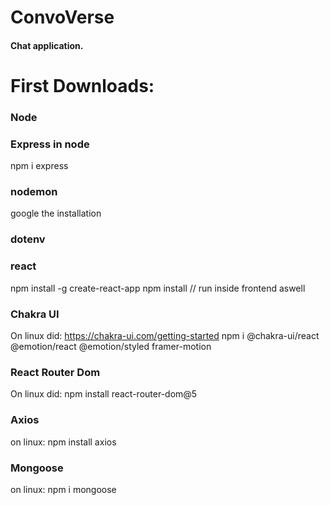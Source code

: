# ConvoVerse

#### Chat application.

# First Downloads:

### Node

### Express in node
npm i express

### nodemon
google the installation

### dotenv

### react
npm install -g create-react-app
npm install // run inside frontend aswell

### Chakra UI

On linux did:
https://chakra-ui.com/getting-started
npm i @chakra-ui/react @emotion/react @emotion/styled framer-motion

### React Router Dom

On linux did: npm install react-router-dom@5

### Axios

on linux: npm install axios

### Mongoose

on linux: npm i mongoose
